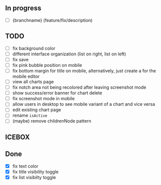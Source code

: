 ## In progress

- [ ] {branchname} (feature/fix/description)

## TODO

- [ ] fix background color
- [ ] different interface organization (list on right, list on left)
- [ ] fix save
- [ ] fix pink bubble position on mobile
- [ ] fix bottom margin for title on mobile, alternatively, just create a <Layout /> for the mobile editor
- [ ] view all charts page
- [ ] fix notch area not being recolored after leaving screenshot mode
- [ ] show success/error banner for chart delete
- [ ] fix screenshot mode in mobile
- [ ] allow users in desktop to see mobile variant of a chart and vice versa
- [ ] edit existing chart page
- [ ] rename `isActive`
- [ ] (maybe) remove childrenNode pattern

## ICEBOX

## Done

- [x] fix text color
- [x] fix title visibility toggle
- [x] fix list visibilty toggle

